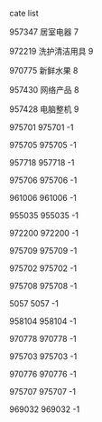 cate list

957347 居室电器 7

972219 洗护清洁用具 9

970775 新鲜水果 8

957430 网络产品 8

957428 电脑整机 9

975701 975701 -1

975705 975705 -1

957718 957718 -1

975706 975706 -1

961006 961006 -1

955035 955035 -1

972200 972200 -1

975709 975709 -1

975702 975702 -1

975708 975708 -1

5057 5057 -1

958104 958104 -1

970778 970778 -1

975703 975703 -1

970776 970776 -1

975707 975707 -1

969032 969032 -1

